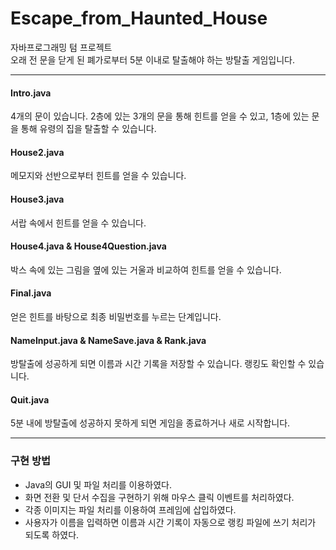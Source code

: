 # Escape_from_Haunted_House
자바프로그래밍 텀 프로젝트  
오래 전 문을 닫게 된 폐가로부터 5분 이내로 탈출해야 하는 방탈출 게임입니다.


---
#### Intro.java
4개의 문이 있습니다. 2층에 있는 3개의 문을 통해 힌트를 얻을 수 있고, 1층에 있는 문을 통해 유령의 집을 탈출할 수 있습니다.
#### House2.java
메모지와 선반으로부터 힌트를 얻을 수 있습니다.
#### House3.java
서랍 속에서 힌트를 얻을 수 있습니다.
#### House4.java & House4Question.java
박스 속에 있는 그림을 옆에 있는 거울과 비교하여 힌트를 얻을 수 있습니다.
#### Final.java
얻은 힌트를 바탕으로 최종 비밀번호를 누르는 단계입니다.
#### NameInput.java & NameSave.java & Rank.java
방탈출에 성공하게 되면 이름과 시간 기록을 저장할 수 있습니다. 랭킹도 확인할 수 있습니다.
#### Quit.java
5분 내에 방탈출에 성공하지 못하게 되면 게임을 종료하거나 새로 시작합니다.


---
### 구현 방법
* Java의 GUI 및 파일 처리를 이용하였다.
* 화면 전환 및 단서 수집을 구현하기 위해 마우스 클릭 이벤트를 처리하였다.
* 각종 이미지는 파일 처리를 이용하여 프레임에 삽입하였다.
* 사용자가 이름을 입력하면 이름과 시간 기록이 자동으로 랭킹 파일에 쓰기 처리가 되도록 하였다.
